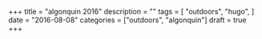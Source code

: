 +++
title = "algonquin 2016"
description = ""
tags = [
    "outdoors",
    "hugo",
]
date = "2016-08-08"
categories = ["outdoors",
              "algonquin"]
draft = true
+++

